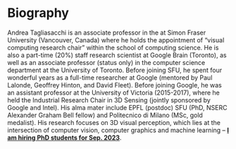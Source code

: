 # Biography
Andrea Tagliasacchi is an associate professor in the at Simon Fraser University (Vancouver, Canada) where he holds the appointment of “visual computing research chair” within the school of computing science. He is also a part-time (20%) staff research scientist at Google Brain (Toronto), as well as an associate professor (status only) in the computer science department at the University of Toronto. Before joining SFU, he spent four wonderful years as a full-time researcher at Google (mentored by Paul Lalonde, Geoffrey Hinton, and David Fleet).
Before joining Google, he was an assistant professor at the University of Victoria (2015-2017), where he held the Industrial Research Chair in 3D Sensing (jointly sponsored by Google and Intel). His alma mater include EPFL (postdoc) SFU (PhD, NSERC Alexander Graham Bell fellow) and Politecnico di Milano (MSc, gold medalist). His research focuses on 3D visual perception, which lies at the intersection of computer vision, computer graphics and machine learning – **[I am hiring PhD students for Sep. 2023](#hiring)**.